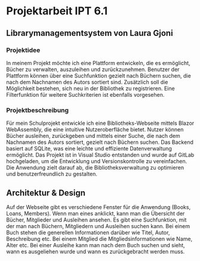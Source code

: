 # Projektarbeit IPT 6.1

## Librarymanagementsystem von Laura Gjoni

### Projektidee
In meinem Projekt möchte ich eine Plattform entwickeln, die es ermöglicht, Bücher zu verwalten, auszuleihen und zurückzunehmen. 
Benutzer der Plattform können über eine Suchfunktion gezielt nach Büchern suchen, die nach dem Nachnamen des Autors sortiert sind. 
Zusätzlich soll die Möglichkeit bestehen, sich neu in der Bibliothek zu registrieren. Eine Filterfunktion für weitere Suchkriterien ist ebenfalls vorgesehen.

### Projektbeschreibung
Für mein Schulprojekt entwickle ich eine Bibliotheks-Webseite mittels Blazor WebAssembly, die eine intuitive Nutzeroberfläche bietet. 
Nutzer können Bücher ausleihen, zurückgeben und mittels einer Suche, die nach dem Nachnamen des Autors sortiert, gezielt nach Büchern suchen. 
Das Backend basiert auf SQLite, was eine leichte und effiziente Datenverwaltung ermöglicht. Das Projekt ist in Visual Studio entstanden und wurde auf GitLab hochgeladen, 
um die Entwicklung und Versionskontrolle zu vereinfachen. Die Anwendung zielt darauf ab, die Bibliotheksverwaltung zu optimieren und benutzerfreundlich zu gestalten.

## Architektur & Design
Auf der Webseite gibt es verschiedene Fenster für die Anwendung (Books, Loans, Members). 
Wenn man eines anklickt, kann man die Übersicht der Bücher, Mitglieder und Ausleihen ansehen. 
Es gibt eine Suchfunktion, mit der man nach Büchern, Mitgliedern und Ausleihen suchen kann. 
Bei einem Buch stehen die generellen Informationen darüber wie Titel, Autor, Beschreibung etc. 
Bei einem Mitglied die Mitgliedsinformationen wie Name, Alter etc. Bei einer Ausleihe kann man nach dem Buch suchen und sieht, 
wann es ausgeliehen wurde und wann es zurückgebracht werden muss.
